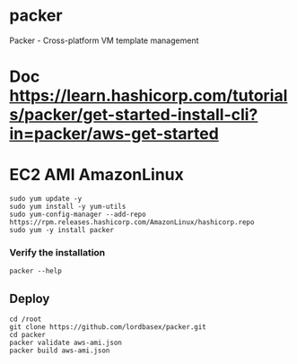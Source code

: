 # packer
Packer - Cross-platform VM template management

# Doc https://learn.hashicorp.com/tutorials/packer/get-started-install-cli?in=packer/aws-get-started

# EC2 AMI AmazonLinux

```
sudo yum update -y
sudo yum install -y yum-utils
sudo yum-config-manager --add-repo https://rpm.releases.hashicorp.com/AmazonLinux/hashicorp.repo
sudo yum -y install packer
```

### Verify the installation
```
packer --help
```

## Deploy
```
cd /root
git clone https://github.com/lordbasex/packer.git
cd packer
packer validate aws-ami.json
packer build aws-ami.json
```

